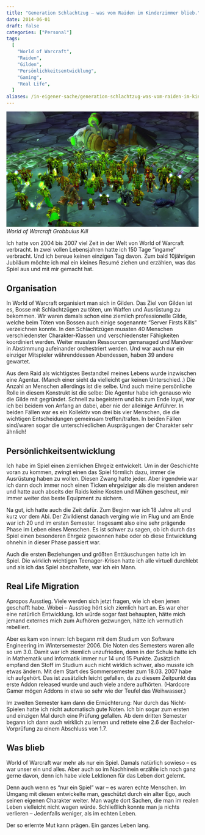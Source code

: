 ```yaml
---
title: "Generation Schlachtzug – was vom Raiden im Kinderzimmer blieb."
date: 2014-06-01
draft: false
categories: ["Personal"]
tags:
  [
    "World of Warcraft",
    "Raiden",
    "Gilden",
    "Persönlichkeitsentwicklung",
    "Gaming",
    "Real Life",
  ]
aliases: /in-eigener-sache/generation-schlachtzug-was-vom-raiden-im-kinderzimmer-blieb/942
---
```


![World of Warcraft Grobbulus Kill](Foto-3-750x450-Kopie-2.jpg)
_World of Warcraft Grobbulus Kill_

Ich hatte von 2004 bis 2007 viel Zeit in der Welt von World of Warcraft verbracht. In zwei vollen Lebensjahren hatte ich 150 Tage “ingame” verbracht. Und ich bereue keinen einzigen Tag davon. Zum bald 10jährigen Jubiläum möchte ich mal ein kleines Resumé ziehen und erzählen, was das Spiel aus und mit mir gemacht hat.

## Organisation

In World of Warcraft organisiert man sich in Gilden. Das Ziel von Gilden ist es, Bosse mit Schlachtzügen zu töten, um Waffen und Ausrüstung zu bekommen. Wir waren damals schon eine ziemlich professionelle Gilde, welche beim Töten von Bossen auch einige sogenannte “Server Firsts Kills” verzeichnen konnte. In den Schlachtzügen mussten 40 Menschen verschiedenster Charakter-Klassen und verschiedenster Fähigkeiten koordiniert werden. Weiter mussten Ressourcen gemanaged und Manöver in Abstimmung aufeinander orchestriert werden. Und war auch nur ein einziger Mitspieler währenddessen Abendessen, haben 39 andere gewartet.

Aus dem Raid als wichtigstes Bestandteil meines Lebens wurde inzwischen eine Agentur. (Manch einer sieht da vielleicht gar keinen Unterschied..) Die Anzahl an Menschen allerdings ist die selbe. Und auch meine persönliche Rolle in diesem Konstrukt ist die selbe: Die Agentur habe ich genauso wie die Gilde mit gegründet. Schnell zu begeistern und bis zum Ende loyal, war ich bei beidem von Anfang an dabei, aber nie der alleinige Anführer. In beiden Fällen war es ein Kollektiv von drei bis vier Menschen, die die wichtigen Entscheidungen gemeinsam treffen/trafen. In beiden Fällen sind/waren sogar die unterschiedlichen Ausprägungen der Charakter sehr ähnlich!

## Persönlichkeitsentwicklung

Ich habe im Spiel einen ziemlichen Ehrgeiz entwickelt. Um in der Geschichte voran zu kommen, zwingt einen das Spiel förmlich dazu, immer die Ausrüstung haben zu wollen. Diesen Zwang hatte jeder. Aber irgendwie war ich dann doch immer noch einen Ticken ehrgeiziger als die meisten anderen und hatte auch abseits der Raids keine Kosten und Mühen gescheut, mir immer weiter das beste Equipment zu sichern.

Na gut, ich hatte auch die Zeit dafür. Zum Beginn war ich 18 Jahre alt und kurz vor dem Abi. Der Zivildienst danach verging wie im Flug und am Ende war ich 20 und im ersten Semester. Insgesamt also eine sehr prägende Phase im Leben eines Menschen. Es ist schwer zu sagen, ob ich durch das Spiel einen besonderen Ehrgeiz gewonnen habe oder ob diese Entwicklung ohnehin in dieser Phase passiert war.

Auch die ersten Beziehungen und größten Enttäuschungen hatte ich im Spiel. Die wirklich wichtigen Teenager-Krisen hatte ich alle virtuell durchlebt und als ich das Spiel abschaltete, war ich ein Mann.

## Real Life Migration

Apropos Ausstieg. Viele werden sich jetzt fragen, wie ich eben jenen geschafft habe. Wobei – Ausstieg hört sich ziemlich hart an. Es war eher eine natürlich Entwicklung. Ich würde sogar fast behaupten, hätte mich jemand externes mich zum Aufhören gezwungen, hätte ich vermutlich rebelliert.

Aber es kam von innen: Ich begann mit dem Studium von Software Engineering im Wintersemester 2006. Die Noten des Semesters waren alle so um 3.0. Damit war ich ziemlich unzufrieden, denn in der Schule hatte ich in Mathematik und Informatik immer nur 14 und 15 Punkte. Zusätzlich empfand den Stoff im Studium auch nicht wirklich schwer, also musste ich etwas ändern. Mit dem Start des Sommersemester zum 18.03. 2007 habe ich aufgehört. Das ist zusätzlich leicht gefallen, da zu diesem Zeitpunkt das erste Addon released wurde und auch viele andere aufhörten. (Hardcore Gamer mögen Addons in etwa so sehr wie der Teufel das Weihwasser.)

Im zweiten Semester kam dann die Ernüchterung: Nur durch das Nicht-Spielen hatte ich nicht automatisch gute Noten. Ich bin sogar zum ersten und einzigen Mal durch eine Prüfung gefallen. Ab dem dritten Semester begann ich dann auch wirklich zu lernen und rettete eine 2.6 der Bachelor-Vorprüfung zu einem Abschluss von 1.7.

## Was blieb

World of Warcraft war mehr als nur ein Spiel. Damals natürlich sowieso – es war unser ein und alles. Aber auch so im Nachhinein erzähle ich noch ganz gerne davon, denn ich habe viele Lektionen für das Leben dort gelernt.

Denn auch wenn es “nur ein Spiel” war – es waren echte Menschen. Im Umgang mit diesen entwickelte man, geschützt durch ein alter Ego, auch seinen eigenen Charakter weiter. Man wagte dort Sachen, die man im realen Leben vielleicht nicht wagen würde. Schließlich konnte man ja nichts verlieren – Jedenfalls weniger, als im echten Leben.

Der so erlernte Mut kann prägen. Ein ganzes Leben lang.
